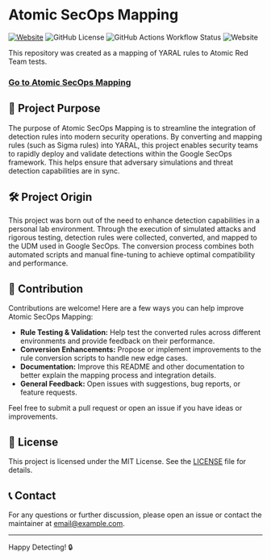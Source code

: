 # Atomic SecOps Mapping

[![Website](https://img.shields.io/badge/Website-atomicsecops.com-blue)](https://atomicsecops.com)
![GitHub License](https://img.shields.io/github/license/yourusername/atomic-secops-mapping?style=flat)
![GitHub Actions Workflow Status](https://img.shields.io/github/actions/workflow/status/yourusername/atomic-secops-mapping/deploy.yml?style=flat)
![Website](https://img.shields.io/website?url=https%3A%2F%2Fatomicsecops.com&style=flat)

This repository was created as a mapping of YARAL rules to Atomic Red Team tests. 

### [Go to Atomic SecOps Mapping](https://atomicsecops.com)

## 🎯 Project Purpose

The purpose of Atomic SecOps Mapping is to streamline the integration of detection rules into modern security operations. By converting and mapping rules (such as Sigma rules) into YARAL, this project enables security teams to rapidly deploy and validate detections within the Google SecOps framework. This helps ensure that adversary simulations and threat detection capabilities are in sync.

## 🛠️ Project Origin

This project was born out of the need to enhance detection capabilities in a personal lab environment. Through the execution of simulated attacks and rigorous testing, detection rules were collected, converted, and mapped to the UDM used in Google SecOps. The conversion process combines both automated scripts and manual fine-tuning to achieve optimal compatibility and performance.

## 🤝 Contribution

Contributions are welcome! Here are a few ways you can help improve Atomic SecOps Mapping:

- **Rule Testing & Validation:** Help test the converted rules across different environments and provide feedback on their performance.
- **Conversion Enhancements:** Propose or implement improvements to the rule conversion scripts to handle new edge cases.
- **Documentation:** Improve this README and other documentation to better explain the mapping process and integration details.
- **General Feedback:** Open issues with suggestions, bug reports, or feature requests.

Feel free to submit a pull request or open an issue if you have ideas or improvements.

## 📄 License

This project is licensed under the MIT License. See the [LICENSE](LICENSE) file for details.

## 📞 Contact

For any questions or further discussion, please open an issue or contact the maintainer at [email@example.com](mailto:email@example.com).

---

Happy Detecting! 🔒
